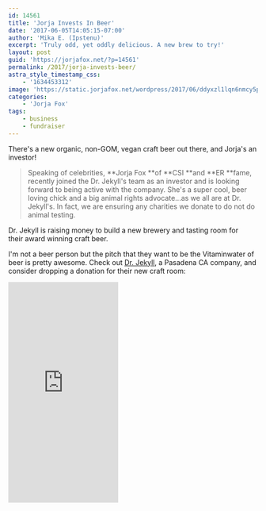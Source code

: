```yaml
---
id: 14561
title: 'Jorja Invests In Beer'
date: '2017-06-05T14:05:15-07:00'
author: 'Mika E. (Ipstenu)'
excerpt: 'Truly odd, yet oddly delicious. A new brew to try!'
layout: post
guid: 'https://jorjafox.net/?p=14561'
permalink: /2017/jorja-invests-beer/
astra_style_timestamp_css:
    - '1634453312'
image: 'https://static.jorjafox.net/wordpress/2017/06/ddyxzl1lqn6nmcy5psfu.png'
categories:
    - 'Jorja Fox'
tags:
    - business
    - fundraiser
---
```


There's a new organic, non-GOM, vegan craft beer out there, and Jorja's an investor!
<blockquote>Speaking of celebrities, **Jorja Fox **of **CSI **and **ER **fame, recently joined the Dr. Jekyll's team as an investor and is looking forward to being active with the company. She's a super cool, beer loving chick and a big animal rights advocate...as we all are at Dr. Jekyll's. In fact, we are ensuring any charities we donate to do not do animal testing.</blockquote>
Dr. Jekyll is raising money to build a new brewery and tasting room for their award winning craft beer.

I'm not a beer person but the pitch that they want to be the Vitaminwater of beer is pretty awesome. Check out <a href="http://www.drjekylls.com">Dr. Jekyll</a>, a Pasadena CA company, and consider dropping a donation for their new craft room:

<iframe src="https://www.indiegogo.com/project/dr-jekyll-s-brewery-and-tasting-room-beer/embedded" width="222px" height="445px" frameborder="0" scrolling="no"></iframe>

